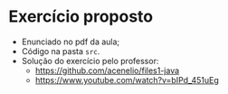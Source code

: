 # Exercício proposto

- Enunciado no pdf da aula;
- Código na pasta `src`.
- Solução do exercício pelo professor:
  - https://github.com/acenelio/files1-java
  - https://www.youtube.com/watch?v=bIPd_451uEg
